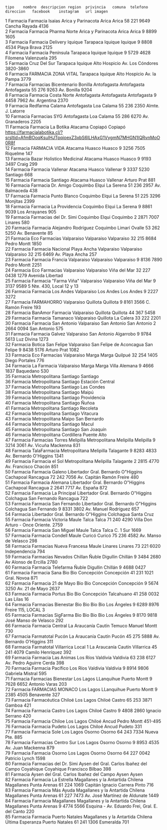     tipo	nombre	descripcion	region	privincia	comuna	telefono	direccion	facebook	instagram	url	imagen																
1	Farmacia	Farmacia Isaias		Arica y Parinacota	Arica	Arica	58 221 9649	Cancha Rayada 4136																				
2	Farmacia	Farmacia Pharma Norte		Arica y Parinacota	Arica	Arica	9 8899 1605																					
3	Farmacia	Farmacia Delivery Iquique		Tarapaca	Iquique	Iquique	9 8808 4534	Playa Brava 2125																				
4	Farmacia	Farmacia Península		Tarapaca	Iquique	Iquique	9 5729 4628	Filomena Valenzuela 295																				
5	Farmacia	Cruz Del Sur		Tarapaca	Iquique	Alto Hospicio		Av. Los Cóndores 3820-3860																				
6	Farmacia	FARMACIA ZONA VITAL		Tarapaca	Iquique	Alto Hospicio		Av. la Pampa 3779																				
7	Farmacia	Farmacias Bicentenario Bonilla		Antofagasta	Antofagasta	Antofagasta	55 276 9263	Av. Bonilla 9204																				
8	Farmacia	Farmacia Costa Norte		Antofagasta	Antofagasta	Antofagasta	9 4458 7962	Av. Argentina 2370																				
9	Farmacia	Redfarma Calama		Antofagasta	Loa	Calama	55 236 2350	Almte. J. Latorre																				
10	Farmacia	Farmacias SYG		Antofagasta	Loa	Calama	55 286 6270	Av. Granaderos 2205																				
11	Farmacia	Farmacia La Botika		Atacama	Copiapó	Copiapó					https://farmacialabotika.cl/?srsltid=AfmBOoqKsulHJTpqioexZ3xbS6ILHAxG1VygmN7MHGN1IQRvnMoO0R8f																	
12	Farmacia	FARMACIA VIDA		Atacama	Huasco	Huasco	9 3256 7505	Riquelme 147																				
13	Farmacia	Bazar Holistico Medicinal		Atacama	Huasco	Huasco	9 9193 3497	Craig 299																				
14	Farmacia	Farmacia Vallenar		Atacama	Huasco	Vallenar	9 3337 5230	Santiago 668																				
15	Farmacia	Farmacia Santiago		Atacama	Huasco	Vallenar		Arturo Prat 881																				
16	Farmacia	Farmacia Dr. Amigo		Coquimbo	Elqui	La Serena 	51 236 2957	Av. Balmaceda 438																				
17	Farmacia	Farmacia Punto Blanco		Coquimbo	Elqui	La Serena 	51 225 3296	Monjitas 2399																				
18	Farmacia	Farmacia La Providencia		Coquimbo	Elqui	La Serena 	9 8861 9039	Los Arrayanes 905																				
19	Farmacia	Farmacias del Dr. Simi		Coquimbo	Elqui	Coquimbo	2 2871 7007	Linares 580																				
20	Farmacia	Farmacia Alejandro Rodríguez		Coquimbo	Limarí	Ovalle	53 262 5250	Av. Benavente 85																				
21	Farmacia	Eco Farmacias		Valparaiso	Valparaiso	Valparaiso	32 215 8684	Pedro Montt 1850																				
22	Farmacia	Farmacia Nacional Playa Ancha		Valparaiso	Valparaiso	Valparaiso	32 215 6469	Av. Playa Ancha 257																				
23	Farmacia	Farmacia Francia		Valparaiso	Valparaiso	Valparaiso	9 8136 7890	Pedro Montt 2251																				
24	Farmacia	Eco Farmacias		Valparaiso	Valparaiso	Viña del Mar	32 227 0438	1279 Avenida Libertad																				
25	Farmacia	Farmacia "Farma Viña"		Valparaiso	Valparaiso	Viña del Mar	9 3137 9589	5 Nte. 430, Local 12 y 13																				
26	Farmacia	Farmacia Los Andes		Valparaiso	Los Andes	Los Andes	9 2227 3272																					
27	Farmacia	FARMAHORRO		Valparaiso	Quillota	Quillota	9 8161 3566	C. Ramón Freire 193																				
28	Farmacia	BanAmor Farmacia		Valparaiso	Quillota	Quillota	44 367 5458																					
29	Farmacia	Farmacia Tamanaco		Valparaiso	Quillota	La Calera	33 222 2201																					
30	Farmacia	Farmacia San Antonio		Valparaiso	San Antonio	San Antonio	2 2664 0094	San Antonio 575																				
31	Farmacia	Farmacia Galvez		Valparaiso	San Antonio	Algarrobo	9 9784 5613	Luz Divina 1273																				
32	Farmacia	Botica San Felipe		Valparaiso	San Felipe de Aconcagua	San Felipe	9 8438 5176	Arturo Prat 1082																				
33	Farmacia	Eco Farmacias		Valparaiso	Marga Marga	Quilpué	32 254 1405	Diego Portales 776																				
34	Farmacia	La Farmacia		Valparaiso	Marga Marga	Villa Alemana	9 4666 1837	Baquedano 530																				
35	Farmacia			Metropolitana	Santiago	Santiago																						
36	Farmacia			Metropolitana	Santiago	Estación Central																						
37	Farmacia			Metropolitana	Santiago	Las Condes																						
38	Farmacia			Metropolitana	Santiago	Maipú																						
39	Farmacia			Metropolitana	Santiago	Providencia																						
40	Farmacia			Metropolitana	Santiago	Ñuñoa																						
41	Farmacia			Metropolitana	Santiago	Recoleta																						
42	Farmacia			Metropolitana	Santiago	Vitacura																						
43	Farmacia			Metropolitana	Maipo	San Bernardo																						
44	Farmacia			Metropolitana	Santiago	Macul																						
45	Farmacia			Metropolitana	Santiago	San Joaquín																						
46	Farmacia			Metropolitana	Cordillera	Puente Alto																						
47	Farmacia	Farmacias Torres Melipilla		Metropolitana	Melipilla	Melipilla	9 3214 3061	Av. Vicuña Mackenna 831																				
48	Farmacia	TalaFarmacia		Metropolitana	Melipilla	Talagante	9 8283 4833	Av. Bernardo O'Higgins 1341																				
49	Farmacia	Farmacia el Sol		Metropolitana	Melipilla	Talagante	2 2815 4770	Av. Francisco Chacón 851																				
50	Farmacia	Farmacia Galeno		Libertador Gral. Bernardo O"Higgins	Cachapoal	Rancagua	72 242 7056	Av. Capitán Ramón Freire 480																				
51	Farmacia	Farmacia Alemana		Libertador Gral. Bernardo O"Higgins	Cachapoal	Rancagua	2 2641 7717	Av. España 872																				
52	Farmacia	Farmacia La Principal		Libertador Gral. Bernardo O"Higgins	Colchagua	San Fernando		Rancagua 722																				
53	Farmacia	Farmacia San Fernando		Libertador Gral. Bernardo O"Higgins	Colchagua	San Fernando	9 8331 3802	Av. Manuel Rodríguez 657																				
54	Farmacia			Libertador Gral. Bernardo O"Higgins	Colchagua	Santa Cruz																						
55	Farmacia	Farmacia Victoria		Maule	Talca	Talca	71 240 4290	Villa Don Arturo - Once Oriente. 2759																				
56	Farmacia	Farmacia San Miguel		Maule	Talca	Talca		C. 1 Sur 1669																				
57	Farmacia	Farmacia Condell		Maule	Curicó	Curicó	75 236 4582	Av. Manso de Velasco 298																				
58	Farmacia	Farmacias Nueva Francesa		Maule	Linares	Linares	73 221 6020	Independencia 794																				
59	Farmacia	Farmacias Nevados Chillan		Ñuble	Digullin	Chillán	9 3484 2680	Av Alonso de Ercilla 2780																				
60	Farmacia	Farmacia Telefarma		Ñuble	Digullin	Chillán	9 4688 0427																					
61	Farmacia	Farmacia Sana		Bio Bio	Concepción	Concepción	41 231 1021	Gral. Novoa 871																				
62	Farmacia	Farmacia 21 de Mayo		Bio Bio	Concepción	Concepción	9 5674 3250	Av. 21 de Mayo 2637																				
63	Farmacia	Farmacia Portus		Bio Bio	Concepción	Talcahuano	41 258 0032	Las Lilas 16																				
64	Farmacia	Farmacias Bienestar		Bio Bio	Bio Bio 	Los Ángeles	9 6289 8976	Freire 115, LOCAL 3																				
65	Farmacia	Farmacias SigFarma		Bio Bio	Bio Bio 	Los Ángeles	9 8170 9818	José Manso de Velasco 292																				
66	Farmacia	Farmacia Central		La Araucanía	Cautín	Temuco		Manuel Montt 730																				
67	Farmacia	Farmatotal Pucón		La Araucanía	Cautín	Pucón	45 275 5888	Av. Bernardo O'Higgins 311																				
68	Farmacia	Farmatotal Villarrica Local 1		La Araucanía	Cautín	Villarrica	45 241 4079	Camilo Henríquez 392																				
69	Farmacia	Farmacia Las Animas		Los Ríos	Valdivia	Valdivia	63 238 6127	Av. Pedro Aguirre Cerda 398																				
70	Farmacia	Farmacia Pacífico		Los Ríos	Valdivia	Valdivia	9 8914 9806	Gabriela Mistral 595																				
71	Farmacia	Farmacias Bienestar		Los Lagos	LLanquihue	Puerto Montt	9 7628 6652	Antonio Varas 203																				
72	Farmacia	FARMACIAS MONACO		Los Lagos	LLanquihue	Puerto Montt	9 2385 4505	Benavente 327																				
73	Farmacia	Farmacéutica Chiloé		Los Lagos	Chiloé	Castro 	65 253 3871	Gamboa 421																				
74	Farmacia	Farmacia Castro		Los Lagos	Chiloé	Castro 	9 4808 2860	Ignacio Serrano 420																				
75	Farmacia	Farmacia Chiloe		Los Lagos	Chiloé	Ancud		Pedro Montt 451-495																				
76	Farmacia	Farmacia Pudeto		Los Lagos	Chiloé	Ancud		Pudeto 331																				
77	Farmacia	Farmacia Sole		Los Lagos	Osorno	Osorno	64 243 7334	Nueva Pte. 885																				
78	Farmacia	Farmacias Centro Sur		Los Lagos	Osorno	Osorno	9 8953 4535	Av. Juan Mackenna 879																				
79	Farmacia	Farmacia Osorno		Los Lagos	Osorno	Osorno	64 227 0042	Patricio Lynch 1598																				
80	Farmacia	Farmacias del Dr. Simi		Aysen del Gral. Carlos Ibañez del Campo	Coyahique	Coyahique		Francisco Bilbao 398																				
81	Farmacia			Aysen del Gral. Carlos Ibañez del Campo	Aysen	Aysen																						
82	Farmacia	Farmacia La Estrella		Magallanes y la Antartida Chilena	Magallanes	Punta Arenas	61 224 1069	Capitán Ignacio Carrera Pinto 716																				
83	Farmacia	Farmacia Más Ayuda		Magallanes y la Antartida Chilena	Magallanes	Punta Arenas	61 227 7473	Av. José Martínez de Aldunate 1449																				
84	Farmacia	Farmacia Magallanes		Magallanes y la Antartida Chilena	Magallanes	Punta Arenas	9 4774 5566	Esquina - Av. Eduardo Frei, Gral. E. del Canto 220																				
85	Farmacia	Farmacia Puerto Natales		Magallanes y la Antartida Chilena	Última Esperanza	Puerto Natales	61 241 1306	Esmeralda 701

